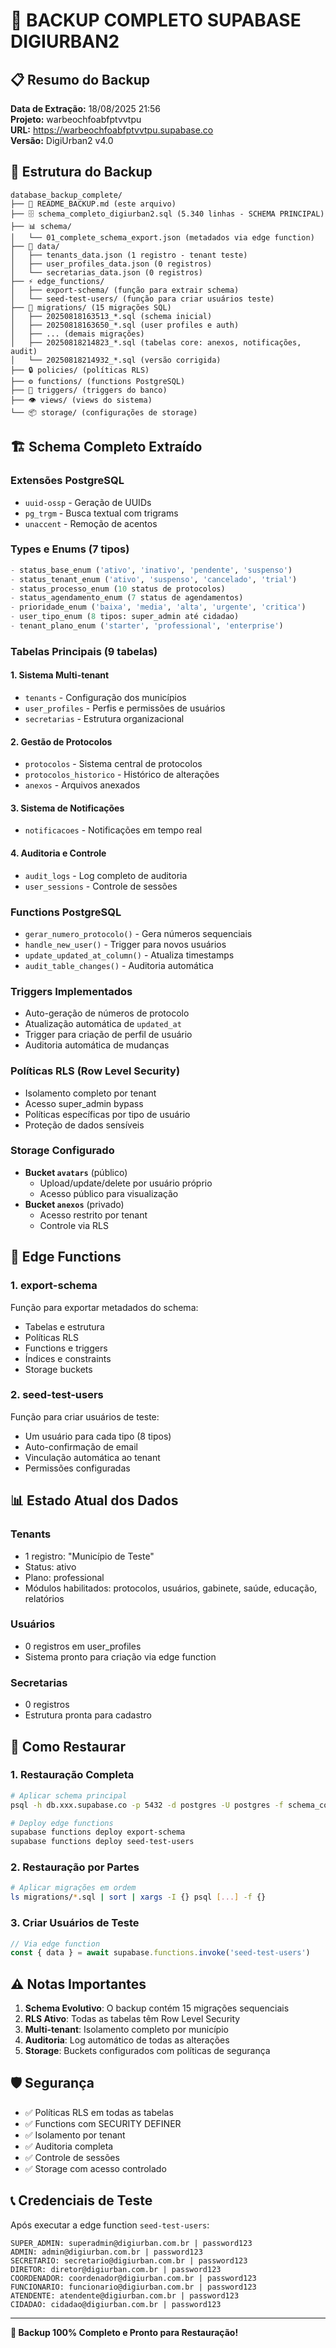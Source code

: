 # 🚀 BACKUP COMPLETO SUPABASE DIGIURBAN2

## 📋 Resumo do Backup

**Data de Extração:** 18/08/2025 21:56  
**Projeto:** warbeochfoabfptvvtpu  
**URL:** https://warbeochfoabfptvvtpu.supabase.co  
**Versão:** DigiUrban2 v4.0  

## 📁 Estrutura do Backup

```
database_backup_complete/
├── 📄 README_BACKUP.md (este arquivo)
├── 🗄️ schema_completo_digiurban2.sql (5.340 linhas - SCHEMA PRINCIPAL)
├── 📊 schema/
│   └── 01_complete_schema_export.json (metadados via edge function)
├── 💾 data/
│   ├── tenants_data.json (1 registro - tenant teste)
│   ├── user_profiles_data.json (0 registros)
│   └── secretarias_data.json (0 registros)
├── ⚡ edge_functions/
│   ├── export-schema/ (função para extrair schema)
│   └── seed-test-users/ (função para criar usuários teste)
├── 📁 migrations/ (15 migrações SQL)
│   ├── 20250818163513_*.sql (schema inicial)
│   ├── 20250818163650_*.sql (user profiles e auth)
│   ├── ... (demais migrações)
│   ├── 20250818214823_*.sql (tabelas core: anexos, notificações, audit)
│   └── 20250818214932_*.sql (versão corrigida)
├── 🔒 policies/ (políticas RLS)
├── ⚙️ functions/ (functions PostgreSQL)
├── 🔄 triggers/ (triggers do banco)
├── 👁️ views/ (views do sistema)
└── 📦 storage/ (configurações de storage)
```

## 🏗️ Schema Completo Extraído

### **Extensões PostgreSQL**
- `uuid-ossp` - Geração de UUIDs
- `pg_trgm` - Busca textual com trigrams
- `unaccent` - Remoção de acentos

### **Types e Enums (7 tipos)**
```sql
- status_base_enum ('ativo', 'inativo', 'pendente', 'suspenso')
- status_tenant_enum ('ativo', 'suspenso', 'cancelado', 'trial')
- status_processo_enum (10 status de protocolos)
- status_agendamento_enum (7 status de agendamentos)
- prioridade_enum ('baixa', 'media', 'alta', 'urgente', 'critica')
- user_tipo_enum (8 tipos: super_admin até cidadao)
- tenant_plano_enum ('starter', 'professional', 'enterprise')
```

### **Tabelas Principais (9 tabelas)**

#### **1. Sistema Multi-tenant**
- `tenants` - Configuração dos municípios
- `user_profiles` - Perfis e permissões de usuários
- `secretarias` - Estrutura organizacional

#### **2. Gestão de Protocolos**
- `protocolos` - Sistema central de protocolos
- `protocolos_historico` - Histórico de alterações
- `anexos` - Arquivos anexados

#### **3. Sistema de Notificações**
- `notificacoes` - Notificações em tempo real

#### **4. Auditoria e Controle**
- `audit_logs` - Log completo de auditoria
- `user_sessions` - Controle de sessões

### **Functions PostgreSQL**
- `gerar_numero_protocolo()` - Gera números sequenciais
- `handle_new_user()` - Trigger para novos usuários
- `update_updated_at_column()` - Atualiza timestamps
- `audit_table_changes()` - Auditoria automática

### **Triggers Implementados**
- Auto-geração de números de protocolo
- Atualização automática de `updated_at`
- Trigger para criação de perfil de usuário
- Auditoria automática de mudanças

### **Políticas RLS (Row Level Security)**
- Isolamento completo por tenant
- Acesso super_admin bypass
- Políticas específicas por tipo de usuário
- Proteção de dados sensíveis

### **Storage Configurado**
- **Bucket `avatars`** (público)
  - Upload/update/delete por usuário próprio
  - Acesso público para visualização
- **Bucket `anexos`** (privado)
  - Acesso restrito por tenant
  - Controle via RLS

## 🔄 Edge Functions

### **1. export-schema**
Função para exportar metadados do schema:
- Tabelas e estrutura
- Políticas RLS
- Functions e triggers
- Índices e constraints
- Storage buckets

### **2. seed-test-users**
Função para criar usuários de teste:
- Um usuário para cada tipo (8 tipos)
- Auto-confirmação de email
- Vinculação automática ao tenant
- Permissões configuradas

## 📊 Estado Atual dos Dados

### **Tenants**
- 1 registro: "Município de Teste"
- Status: ativo
- Plano: professional
- Módulos habilitados: protocolos, usuários, gabinete, saúde, educação, relatórios

### **Usuários**
- 0 registros em user_profiles
- Sistema pronto para criação via edge function

### **Secretarias**
- 0 registros
- Estrutura pronta para cadastro

## 🚀 Como Restaurar

### **1. Restauração Completa**
```bash
# Aplicar schema principal
psql -h db.xxx.supabase.co -p 5432 -d postgres -U postgres -f schema_completo_digiurban2.sql

# Deploy edge functions
supabase functions deploy export-schema
supabase functions deploy seed-test-users
```

### **2. Restauração por Partes**
```bash
# Aplicar migrações em ordem
ls migrations/*.sql | sort | xargs -I {} psql [...] -f {}
```

### **3. Criar Usuários de Teste**
```javascript
// Via edge function
const { data } = await supabase.functions.invoke('seed-test-users')
```

## ⚠️ Notas Importantes

1. **Schema Evolutivo**: O backup contém 15 migrações sequenciais
2. **RLS Ativo**: Todas as tabelas têm Row Level Security
3. **Multi-tenant**: Isolamento completo por município
4. **Auditoria**: Log automático de todas as alterações
5. **Storage**: Buckets configurados com políticas de segurança

## 🛡️ Segurança

- ✅ Políticas RLS em todas as tabelas
- ✅ Functions com SECURITY DEFINER
- ✅ Isolamento por tenant
- ✅ Auditoria completa
- ✅ Controle de sessões
- ✅ Storage com acesso controlado

## 📞 Credenciais de Teste

Após executar a edge function `seed-test-users`:

```
SUPER_ADMIN: superadmin@digiurban.com.br | password123
ADMIN: admin@digiurban.com.br | password123
SECRETARIO: secretario@digiurban.com.br | password123
DIRETOR: diretor@digiurban.com.br | password123
COORDENADOR: coordenador@digiurban.com.br | password123
FUNCIONARIO: funcionario@digiurban.com.br | password123
ATENDENTE: atendente@digiurban.com.br | password123
CIDADAO: cidadao@digiurban.com.br | password123
```

---

**🎉 Backup 100% Completo e Pronto para Restauração!**
